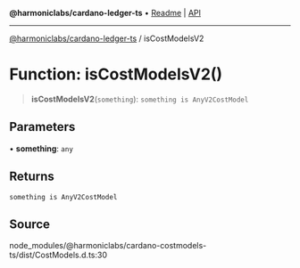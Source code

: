 **@harmoniclabs/cardano-ledger-ts** • [Readme](../Introduction) \| [API](../globals)

***

[@harmoniclabs/cardano-ledger-ts](../Introduction) / isCostModelsV2

# Function: isCostModelsV2()

> **isCostModelsV2**(`something`): `something is AnyV2CostModel`

## Parameters

• **something**: `any`

## Returns

`something is AnyV2CostModel`

## Source

node\_modules/@harmoniclabs/cardano-costmodels-ts/dist/CostModels.d.ts:30
